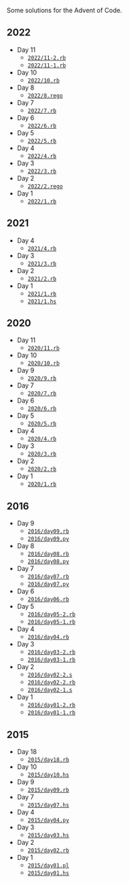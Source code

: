 Some solutions for the Advent of Code.

## 2022
- Day 11
    - [`2022/11-2.rb`](2022/11-2.rb)
    - [`2022/11-1.rb`](2022/11-1.rb)
- Day 10
    - [`2022/10.rb`](2022/10.rb)
- Day 8
    - [`2022/8.rego`](2022/8.rego)
- Day 7
    - [`2022/7.rb`](2022/7.rb)
- Day 6
    - [`2022/6.rb`](2022/6.rb)
- Day 5
    - [`2022/5.rb`](2022/5.rb)
- Day 4
    - [`2022/4.rb`](2022/4.rb)
- Day 3
    - [`2022/3.rb`](2022/3.rb)
- Day 2
    - [`2022/2.rego`](2022/2.rego)
- Day 1
    - [`2022/1.rb`](2022/1.rb)
## 2021
- Day 4
    - [`2021/4.rb`](2021/4.rb)
- Day 3
    - [`2021/3.rb`](2021/3.rb)
- Day 2
    - [`2021/2.rb`](2021/2.rb)
- Day 1
    - [`2021/1.rb`](2021/1.rb)
    - [`2021/1.hs`](2021/1.hs)
## 2020
- Day 11
    - [`2020/11.rb`](2020/11.rb)
- Day 10
    - [`2020/10.rb`](2020/10.rb)
- Day 9
    - [`2020/9.rb`](2020/9.rb)
- Day 7
    - [`2020/7.rb`](2020/7.rb)
- Day 6
    - [`2020/6.rb`](2020/6.rb)
- Day 5
    - [`2020/5.rb`](2020/5.rb)
- Day 4
    - [`2020/4.rb`](2020/4.rb)
- Day 3
    - [`2020/3.rb`](2020/3.rb)
- Day 2
    - [`2020/2.rb`](2020/2.rb)
- Day 1
    - [`2020/1.rb`](2020/1.rb)
## 2016
- Day 9
    - [`2016/day09.rb`](2016/day09.rb)
    - [`2016/day09.py`](2016/day09.py)
- Day 8
    - [`2016/day08.rb`](2016/day08.rb)
    - [`2016/day08.py`](2016/day08.py)
- Day 7
    - [`2016/day07.rb`](2016/day07.rb)
    - [`2016/day07.py`](2016/day07.py)
- Day 6
    - [`2016/day06.rb`](2016/day06.rb)
- Day 5
    - [`2016/day05-2.rb`](2016/day05-2.rb)
    - [`2016/day05-1.rb`](2016/day05-1.rb)
- Day 4
    - [`2016/day04.rb`](2016/day04.rb)
- Day 3
    - [`2016/day03-2.rb`](2016/day03-2.rb)
    - [`2016/day03-1.rb`](2016/day03-1.rb)
- Day 2
    - [`2016/day02-2.s`](2016/day02-2.s)
    - [`2016/day02-2.rb`](2016/day02-2.rb)
    - [`2016/day02-1.s`](2016/day02-1.s)
- Day 1
    - [`2016/day01-2.rb`](2016/day01-2.rb)
    - [`2016/day01-1.rb`](2016/day01-1.rb)
## 2015
- Day 18
    - [`2015/day18.rb`](2015/day18.rb)
- Day 10
    - [`2015/day10.hs`](2015/day10.hs)
- Day 9
    - [`2015/day09.rb`](2015/day09.rb)
- Day 7
    - [`2015/day07.hs`](2015/day07.hs)
- Day 4
    - [`2015/day04.py`](2015/day04.py)
- Day 3
    - [`2015/day03.hs`](2015/day03.hs)
- Day 2
    - [`2015/day02.rb`](2015/day02.rb)
- Day 1
    - [`2015/day01.pl`](2015/day01.pl)
    - [`2015/day01.hs`](2015/day01.hs)
